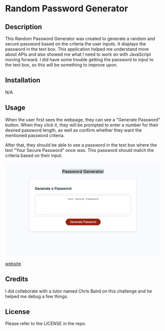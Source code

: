 # Random Password Generator

## Description

This Random Password Generator was created to generate a random and secure password based on the criteria the user inputs. It displays the password in the text box. This application helped me understand more about APIs and also showed me what I need to work on with JavaScript moving forward. I did have some trouble getting the password to input to the text box, so this will be something to improve upon. 

## Installation

N/A

## Usage

When the user first sees the webpage, they can see a "Generate Password" button. When they click it, they will be prompted to enter a number for their desired password length, as well as confirm whether they want the mentioned password criteria. 

After that, they should be able to see a password in the text box where the text "Your Secure Password" once was. This password should match the criteria based on their input. 

![screenshot](./assets/images/Screen%20Shot%202023-07-06%20at%2011.17.54%20PM.png)

[website](https://bycait27.github.io/random-password-generator/) 

## Credits

I did collaborate with a tutor named Chris Baird on this challenge and he helped me debug a few things.

## License

Please refer to the LICENSE in the repo.